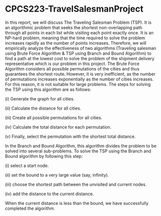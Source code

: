 # CPCS223-TravelSalesmanProject
In this report, we will discuss The Traveling Salesman Problem (TSP). It is an 
algorithmic problem that seeks the shortest non-overlapping path through all points in each list 
while visiting each point exactly once. It is an NP-hard problem, meaning that the time required 
to solve the problem increases rapidly as the number of points increases. 
Therefore, we will empirically analyze the effectiveness of two algorithms (Traveling 
salesman using Brute Force Algorithm & TSP using Branch and Bound Algorithm) to find a path 
at the lowest cost to solve the problem of the shipment delivery representative which is our 
problem in this project. 
The Brute Force Algorithm considers all possible permutations of the cities and thus 
guarantees the shortest route. However, it is very inefficient, as the number of permutations 
increases exponentially as the number of cities increases. For this reason, it is not suitable for 
large problems. The steps for solving the TSP using this algorithm are as follows:

(i) Generate the graph for all cities.

(ii) Calculate the distance for all cities.

(iii) Create all possible permutations for all cities.

(iv) Calculate the total distance for each permutation.

(v) Finally, select the permutation with the shortest total distance.

In the Branch and Bound Algorithm, this algorithm divides the problem to be solved into 
several sub-problems. To solve the TSP using the Branch and Bound algorithm by following this step:

(i) select a start node.

(ii) set the bound to a very large value (say, infinity).

(iii) choose the shortest path between the unvisited and current nodes. 

(iv) add the distance to the current distance. 

When the current distance is less than the bound, we have successfully completed the algorithm.
